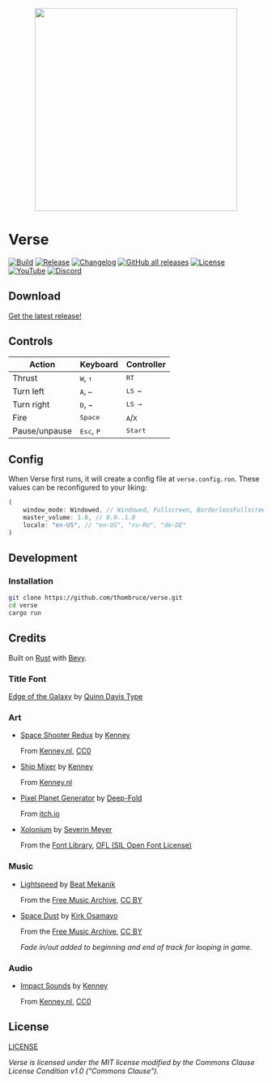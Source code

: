 <p align="center">
  <img width="400px" src="docs/assets/verse-galaxy.png" />
</p>

# Verse

[![Build](https://img.shields.io/github/actions/workflow/status/thombruce/verse/release.yml)](https://github.com/thombruce/verse/actions)
[![Release](https://img.shields.io/github/v/release/thombruce/verse)](https://github.com/thombruce/verse/releases/latest)
[![Changelog](https://img.shields.io/github/v/release/thombruce/verse?label=changelog&color=E05735)](CHANGELOG.md)
[![GitHub all releases](https://img.shields.io/github/downloads/thombruce/verse/total?link=https%3A%2F%2Fgithub.com%2Fthombruce%2Fverse%2Freleases%2Flatest)](https://github.com/thombruce/verse/releases/latest)
[![License](https://img.shields.io/badge/license-MIT%2BCC-orangered)](LICENSE)
[![YouTube](https://img.shields.io/youtube/channel/subscribers/UCovTexXThVZzjpWQyPSfOwA?style=flat&logo=youtube&color=FF0000)](https://youtube.com/@thombruce)
[![Discord](https://img.shields.io/discord/697123984231366716?logo=discord&color=5865F2)](https://discord.gg/SAUagUgTfa)

## Download

[Get the latest release!](https://github.com/thombruce/verse/releases/latest)

## Controls

| Action        | Keyboard                        | Controller                |
| ------------- | ------------------------------- | ------------------------- |
| Thrust        | <kbd>W</kbd>, <kbd>&uarr;</kbd> | <kbd>RT</kbd>             |
| Turn left     | <kbd>A</kbd>, <kbd>&larr;</kbd> | <kbd>LS &larr;</kbd>      |
| Turn right    | <kbd>D</kbd>, <kbd>&rarr;</kbd> | <kbd>LS &rarr;</kbd>      |
| Fire          | <kbd>Space</kbd>                | <kbd>A</kbd>/<kbd>X</kbd> |
| Pause/unpause | <kbd>Esc</kbd>, <kbd>P</kbd>    | <kbd>Start</kbd>          |

## Config

When Verse first runs, it will create a config file at `verse.config.ron`. These values can be reconfigured to your liking:

```rs
(
    window_mode: Windowed, // Windowed, Fullscreen, BorderlessFullscreen, SizedFullscreen
    master_volume: 1.0, // 0.0..1.0
    locale: "en-US", // "en-US", "ru-RU", "de-DE"
)
```

## Development

### Installation

```sh
git clone https://github.com/thombruce/verse.git
cd verse
cargo run
```

## Credits

Built on [Rust](https://www.rust-lang.org/) with [Bevy](https://bevyengine.org/).

### Title Font

[Edge of the Galaxy](https://www.fontspace.com/edge-of-the-galaxy-font-f45748) by [Quinn Davis Type](https://www.fontspace.com/quinn-davis-type)

### Art

- [Space Shooter Redux](https://www.kenney.nl/assets/space-shooter-redux) by [Kenney](https://www.kenney.nl/)

  From [Kenney.nl](https://www.kenney.nl/), [CC0](https://creativecommons.org/publicdomain/zero/1.0/)

- [Ship Mixer](https://kenney.itch.io/ship-mixer) by [Kenney](https://www.kenney.nl/)

  From [Kenney.nl](https://www.kenney.nl/)

- [Pixel Planet Generator](https://deep-fold.itch.io/pixel-planet-generator) by [Deep-Fold](https://deep-fold.itch.io/)

  From [itch.io](https://itch.io/)

- [Xolonium](https://fontlibrary.org/en/font/xolonium) by [Severin Meyer](https://fontlibrary.org/en/member/sev)

  From the [Font Library](https://fontlibrary.org/), [OFL (SIL Open Font License)](https://scripts.sil.org/cms/scripts/page.php?site_id=nrsi&id=OFL)

### Music

- [Lightspeed](https://freemusicarchive.org/music/beat-mekanik/single/lightspeed/) by [Beat Mekanik](https://freemusicarchive.org/music/beat-mekanik/)

  From the [Free Music Archive](https://freemusicarchive.org/), [CC BY](https://creativecommons.org/licenses/by/4.0/)

- [Space Dust](https://freemusicarchive.org/music/kirk-osamayo/season-two-yellow/space-dust/) by [Kirk Osamayo](https://freemusicarchive.org/music/kirk-osamayo/)

  From the [Free Music Archive](https://freemusicarchive.org/), [CC BY](https://creativecommons.org/licenses/by/4.0/)

  _Fade in/out added to beginning and end of track for looping in game._

### Audio

- [Impact Sounds](https://www.kenney.nl/assets/impact-sounds) by [Kenney](https://www.kenney.nl/)

  From [Kenney.nl](https://www.kenney.nl/), [CC0](https://creativecommons.org/publicdomain/zero/1.0/)

## License

[LICENSE](LICENSE)

_Verse is licensed under the MIT license modified by the Commons Clause License Condition v1.0 ("Commons Clause")._
